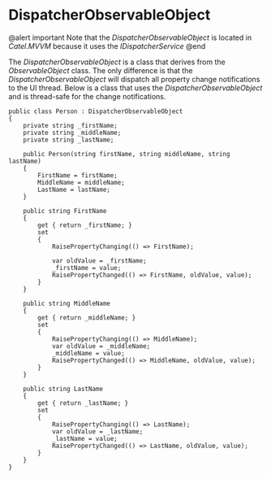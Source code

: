 # DispatcherObservableObject

@alert important
Note that the *DispatcherObservableObject* is located in *Catel.MVVM* because it uses the *IDispatcherService*
@end

The *DispatcherObservableObject* is a class that derives from the *ObservableObject* class. The only difference is that the *DispatcherObservableObject* will dispatch all property change notifications to the UI thread. Below is a class that uses the *DispatcherObservableObject* and is thread-safe for the change notifications.

```
public class Person : DispatcherObservableObject
{
    private string _firstName;
    private string _middleName;
    private string _lastName;

    public Person(string firstName, string middleName, string lastName)
    {
        FirstName = firstName;
        MiddleName = middleName;
        LastName = lastName;
    }

    public string FirstName
    {
        get { return _firstName; }
        set
        {
            RaisePropertyChanging(() => FirstName);
           
            var oldValue = _firstName;
            _firstName = value;
            RaisePropertyChanged(() => FirstName, oldValue, value);
        }
    }

    public string MiddleName
    {
        get { return _middleName; }
        set
        {
            RaisePropertyChanging(() => MiddleName);
            var oldValue = _middleName;
            _middleName = value;
            RaisePropertyChanged(() => MiddleName, oldValue, value);
        }
    }

    public string LastName
    {
        get { return _lastName; }
        set
        {
            RaisePropertyChanging(() => LastName);
            var oldValue = _lastName;
            _lastName = value;
            RaisePropertyChanged(() => LastName, oldValue, value);
        }
    }
}
```
